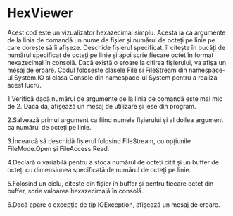 # HexViewer

Acest cod este un vizualizator hexazecimal simplu. Acesta ia ca argumente de la linia de comandă un nume de fișier și numărul de octeți pe linie pe care dorește să îi afișeze. Deschide fișierul specificat, îl citește în bucăți de numărul specificat de octeți pe linie și apoi scrie fiecare octet în format hexazecimal în consolă. Dacă există o eroare la citirea fișierului, va afișa un mesaj de eroare. Codul foloseste clasele File si FileStream din namespace-ul System.IO si clasa Console din namespace-ul System pentru a realiza acest lucru.

1.Verifică dacă numărul de argumente de la linia de comandă este mai mic de 2. Dacă da, afișează un mesaj de utilizare și iese din program.

2.Salvează primul argument ca fiind numele fișierului și al doilea argument ca numărul de octeți pe linie.

3.Încearcă să deschidă fișierul folosind FileStream, cu opțiunile FileMode.Open și FileAccess.Read.

4.Declară o variabilă pentru a stoca numărul de octeți citit și un buffer de octeți cu dimensiunea specificată de numărul de octeți pe linie.

5.Folosind un ciclu, citește din fișier în buffer și pentru fiecare octet din buffer, scrie valoarea hexazecimală în consolă.

6.Dacă apare o excepție de tip IOException, afișează un mesaj de eroare.
